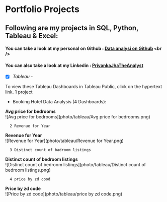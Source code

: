 # Portfolio Projects
## Following are my projects in SQL, Python, Tableau & Excel: <br />
#### You can take a look at my personal on Github : [Data analysi on Github]([www.priyankajha24.wixsite.com/aboutme](https://github.com/raidaljabri/Data-Analysis.git)) <br />

#### You can also take a look at my Linkedin : [PriyankaJhaTheAnalyst](h) <br />

- [x] *Tableau* - 

To view these Tableau Dashboards in Tableau Public, click on the hypertext link.
  1 project
- Booking Hotel Data Analysis (4 Dashboards): 
      

**Avg price for bedrooms**  
   ![Avg price for bedrooms](photo/tableau/Avg price for bedrooms.png)

      2 Revenue for Year
      
**Revenue for Year**  
   ![Revenue for Year](photo/tableau/Revenue for Year.png)


      3 Distinct count of badroom listings
      
**Distinct count of bedroom listings**  
   ![Distinct count of bedroom listings](photo/tableau/Distinct count of bedroom listings.png)

   
      4 price by zd cood
      
**Price by zd code**  
   ![Price by zd code](photo/tableau/price by zd code.png)

     




